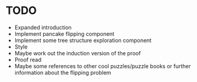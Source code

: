 # TODO

- Expanded introduction
- Implement pancake flipping component
- Implement some tree structure exploration component
- Style
- Maybe work out the induction version of the proof
- Proof read
- Maybe some references to other cool puzzles/puzzle books or further information about the flipping problem